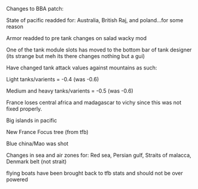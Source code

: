 Changes to BBA patch:

State of pacific readded for: Australia, British Raj, and poland...for some reason
 
Armor readded to pre tank changes on salad wacky mod

One of the tank module slots has moved to the bottom bar of tank designer (its strange but meh its there changes nothing but a gui)

Have changed tank attack values against mountains as such:

Light tanks/varients = -0.4 (was -0.6)

Medium and heavy tanks/varients = -0.5 (was -0.6)

France loses central africa and madagascar to vichy since this was not fixed properly.

Big islands in pacific

New France Focus tree (from tfb)

Blue china/Mao was shot

Changes in sea and air zones for: Red sea, Persian gulf, Straits of malacca, Denmark belt (not strait)

flying boats have been brought back to tfb stats and should not be over powered
